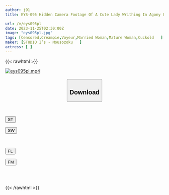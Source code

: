 ```yaml
---
author: j91
title: EYS-095 Hidden Camera Footage Of A Cute Lady Writhing In Agony Under The Thrusts Of A Slender Macho Man Vol.9

url: /v/eys095pl
date: 2023-11-25T02:30:00Z
image: "eys095pl.jpg"
tags: [Censored,Creampie,Voyeur,Married Woman,Mature Woman,Cuckold	 ]
maker: [STUDIO I’s - Mousozoku   ]
actress: [ ]
---
```



{{< rawhtml >}}

<div class="video" data-videoid="RXQrrb4RPGUd4dB">
    <a href="javascript:;">
        <img src="/v/eys095pl/eys095pl.jpg" width="WIDTH" height="HEIGHT" alt="eys095pl.mp4" loading="lazy">
    </a>
</div>

<script type="text/javascript" src="https://j91.asia/asset/on-demand-st.js"></script>

<br>
  <link rel="stylesheet" href="https://j91.asia/asset/bs5.css">
  
  <center>
  <button class="btn btn-primary" type="button" data-bs-toggle="collapse" data-bs-target=".multi-collapse" aria-expanded="false" aria-controls="multiCollapseExample1 multiCollapseExample2"><h2>Download</h2></button></center>
</p>
<div class="row">
  <div class="col">
    <div class="collapse multi-collapse" id="multiCollapseExample1">
      <div class="card card-body">
	      	      <br>
<div class="buttons">  
<p><a href="https://streamtape.to/v/RXQrrb4RPGUd4dB" target="_blank"><button class="btn-hover color-3"><i class="fa fa-download"></i> ST</button></a></p>
<p><a href="https://flaswish.com/xvyna1w4zu71" target="_blank"><button class="btn-hover color-2"><i class="fa fa-download"></i> SW</button></a></p></div>
    </div>
  </div>
</div>
  <div class="col">
    <div class="collapse multi-collapse" id="multiCollapseExample2">
      <div class="card card-body">
	      <br>
<div class="buttons">
<p><a href="javascript:;" target="_blank"><button class="btn-hover color-9"><i class="fa fa-download"></i> FL</button></a></p>
<p><a href="javascript:;" target="_blank"><button class="btn-hover color-8"><i class="fa fa-download"></i> FM</button></a></p></div>
<br><br>
      </div>
    </div>
  </div>
</div>

{{< /rawhtml >}}
